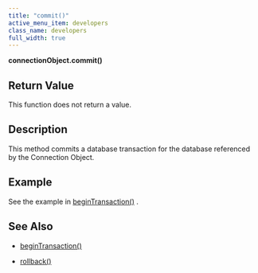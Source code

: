```yaml
---
title: "commit()"
active_menu_item: developers
class_name: developers
full_width: true
---
```



**connectionObject.commit()**

## Return Value

This function does not return a value.

## Description

This method commits a database transaction for the database referenced by the Connection Object.

## Example

See the example in [beginTransaction()](/developers/user-guide/scripting-apis/server-side-api/ssj-object/database/begintransaction) .

## See Also

 - [beginTransaction()](/developers/user-guide/scripting-apis/server-side-api/ssj-object/database/begintransaction)

 - [rollback()](/developers/user-guide/scripting-apis/server-side-api/ssj-object/database/rollback)

